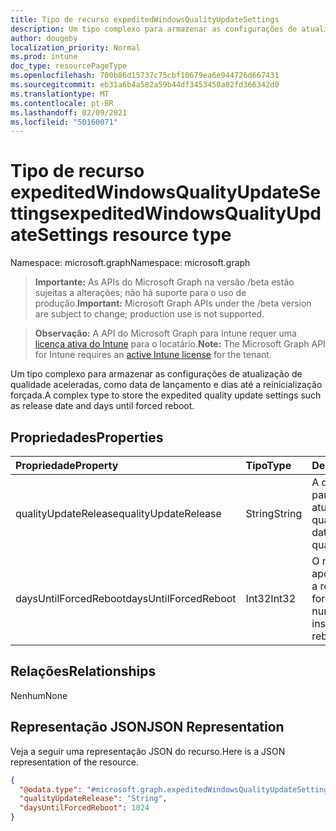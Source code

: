 ```yaml
---
title: Tipo de recurso expeditedWindowsQualityUpdateSettings
description: Um tipo complexo para armazenar as configurações de atualização de qualidade aceleradas, como data de lançamento e dias até a reinicialização forçada.
author: dougeby
localization_priority: Normal
ms.prod: intune
doc_type: resourcePageType
ms.openlocfilehash: 700b86d15737c75cbf10679ea6e944726d667431
ms.sourcegitcommit: eb31a6b4a582a59b44df3453450a82fd366342d0
ms.translationtype: MT
ms.contentlocale: pt-BR
ms.lasthandoff: 02/09/2021
ms.locfileid: "50160071"
---
```

# <a name="expeditedwindowsqualityupdatesettings-resource-type"></a><span data-ttu-id="2caef-103">Tipo de recurso expeditedWindowsQualityUpdateSettings</span><span class="sxs-lookup"><span data-stu-id="2caef-103">expeditedWindowsQualityUpdateSettings resource type</span></span>

<span data-ttu-id="2caef-104">Namespace: microsoft.graph</span><span class="sxs-lookup"><span data-stu-id="2caef-104">Namespace: microsoft.graph</span></span>

> <span data-ttu-id="2caef-105">**Importante:** As APIs do Microsoft Graph na versão /beta estão sujeitas a alterações; não há suporte para o uso de produção.</span><span class="sxs-lookup"><span data-stu-id="2caef-105">**Important:** Microsoft Graph APIs under the /beta version are subject to change; production use is not supported.</span></span>

> <span data-ttu-id="2caef-106">**Observação:** A API do Microsoft Graph para Intune requer uma [licença ativa do Intune](https://go.microsoft.com/fwlink/?linkid=839381) para o locatário.</span><span class="sxs-lookup"><span data-stu-id="2caef-106">**Note:** The Microsoft Graph API for Intune requires an [active Intune license](https://go.microsoft.com/fwlink/?linkid=839381) for the tenant.</span></span>

<span data-ttu-id="2caef-107">Um tipo complexo para armazenar as configurações de atualização de qualidade aceleradas, como data de lançamento e dias até a reinicialização forçada.</span><span class="sxs-lookup"><span data-stu-id="2caef-107">A complex type to store the expedited quality update settings such as release date and days until forced reboot.</span></span>

## <a name="properties"></a><span data-ttu-id="2caef-108">Propriedades</span><span class="sxs-lookup"><span data-stu-id="2caef-108">Properties</span></span>
|<span data-ttu-id="2caef-109">Propriedade</span><span class="sxs-lookup"><span data-stu-id="2caef-109">Property</span></span>|<span data-ttu-id="2caef-110">Tipo</span><span class="sxs-lookup"><span data-stu-id="2caef-110">Type</span></span>|<span data-ttu-id="2caef-111">Descrição</span><span class="sxs-lookup"><span data-stu-id="2caef-111">Description</span></span>|
|:---|:---|:---|
|<span data-ttu-id="2caef-112">qualityUpdateRelease</span><span class="sxs-lookup"><span data-stu-id="2caef-112">qualityUpdateRelease</span></span>|<span data-ttu-id="2caef-113">String</span><span class="sxs-lookup"><span data-stu-id="2caef-113">String</span></span>|<span data-ttu-id="2caef-114">A data de lançamento para identificar uma atualização de qualidade.</span><span class="sxs-lookup"><span data-stu-id="2caef-114">The release date to identify a quality update.</span></span>|
|<span data-ttu-id="2caef-115">daysUntilForcedReboot</span><span class="sxs-lookup"><span data-stu-id="2caef-115">daysUntilForcedReboot</span></span>|<span data-ttu-id="2caef-116">Int32</span><span class="sxs-lookup"><span data-stu-id="2caef-116">Int32</span></span>|<span data-ttu-id="2caef-117">O número de dias após a instalação que a reinicialização forçada ocorrerá.</span><span class="sxs-lookup"><span data-stu-id="2caef-117">The number of days after installation that forced reboot will happen.</span></span>|

## <a name="relationships"></a><span data-ttu-id="2caef-118">Relações</span><span class="sxs-lookup"><span data-stu-id="2caef-118">Relationships</span></span>
<span data-ttu-id="2caef-119">Nenhum</span><span class="sxs-lookup"><span data-stu-id="2caef-119">None</span></span>

## <a name="json-representation"></a><span data-ttu-id="2caef-120">Representação JSON</span><span class="sxs-lookup"><span data-stu-id="2caef-120">JSON Representation</span></span>
<span data-ttu-id="2caef-121">Veja a seguir uma representação JSON do recurso.</span><span class="sxs-lookup"><span data-stu-id="2caef-121">Here is a JSON representation of the resource.</span></span>
<!-- {
  "blockType": "resource",
  "@odata.type": "microsoft.graph.expeditedWindowsQualityUpdateSettings"
}
-->
``` json
{
  "@odata.type": "#microsoft.graph.expeditedWindowsQualityUpdateSettings",
  "qualityUpdateRelease": "String",
  "daysUntilForcedReboot": 1024
}
```




